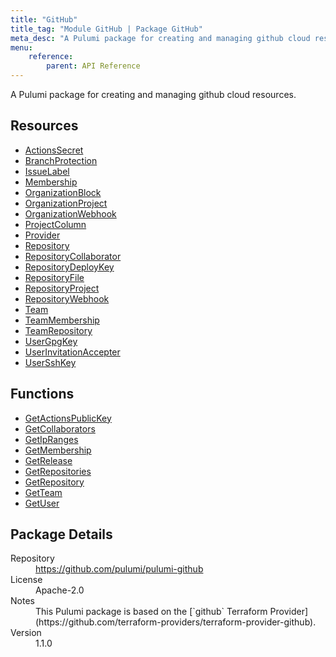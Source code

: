 ```yaml
---
title: "GitHub"
title_tag: "Module GitHub | Package GitHub"
meta_desc: "A Pulumi package for creating and managing github cloud resources."
menu:
    reference:
        parent: API Reference
---
```


<!-- WARNING: this file was generated by Pulumi Docs Generator. -->
<!-- Do not edit by hand unless you're certain you know what you are doing! -->

A Pulumi package for creating and managing github cloud resources.

<h2 id="resources">Resources</h2>
<ul class="api">
    <li><a href="actionssecret" title="ActionsSecret"><span class="symbol resource"></span>ActionsSecret</a></li>
    <li><a href="branchprotection" title="BranchProtection"><span class="symbol resource"></span>BranchProtection</a></li>
    <li><a href="issuelabel" title="IssueLabel"><span class="symbol resource"></span>IssueLabel</a></li>
    <li><a href="membership" title="Membership"><span class="symbol resource"></span>Membership</a></li>
    <li><a href="organizationblock" title="OrganizationBlock"><span class="symbol resource"></span>OrganizationBlock</a></li>
    <li><a href="organizationproject" title="OrganizationProject"><span class="symbol resource"></span>OrganizationProject</a></li>
    <li><a href="organizationwebhook" title="OrganizationWebhook"><span class="symbol resource"></span>OrganizationWebhook</a></li>
    <li><a href="projectcolumn" title="ProjectColumn"><span class="symbol resource"></span>ProjectColumn</a></li>
    <li><a href="provider" title="Provider"><span class="symbol resource"></span>Provider</a></li>
    <li><a href="repository" title="Repository"><span class="symbol resource"></span>Repository</a></li>
    <li><a href="repositorycollaborator" title="RepositoryCollaborator"><span class="symbol resource"></span>RepositoryCollaborator</a></li>
    <li><a href="repositorydeploykey" title="RepositoryDeployKey"><span class="symbol resource"></span>RepositoryDeployKey</a></li>
    <li><a href="repositoryfile" title="RepositoryFile"><span class="symbol resource"></span>RepositoryFile</a></li>
    <li><a href="repositoryproject" title="RepositoryProject"><span class="symbol resource"></span>RepositoryProject</a></li>
    <li><a href="repositorywebhook" title="RepositoryWebhook"><span class="symbol resource"></span>RepositoryWebhook</a></li>
    <li><a href="team" title="Team"><span class="symbol resource"></span>Team</a></li>
    <li><a href="teammembership" title="TeamMembership"><span class="symbol resource"></span>TeamMembership</a></li>
    <li><a href="teamrepository" title="TeamRepository"><span class="symbol resource"></span>TeamRepository</a></li>
    <li><a href="usergpgkey" title="UserGpgKey"><span class="symbol resource"></span>UserGpgKey</a></li>
    <li><a href="userinvitationaccepter" title="UserInvitationAccepter"><span class="symbol resource"></span>UserInvitationAccepter</a></li>
    <li><a href="usersshkey" title="UserSshKey"><span class="symbol resource"></span>UserSshKey</a></li>
</ul>

<h2 id="functions">Functions</h2>
<ul class="api">
    <li><a href="getactionspublickey" title="GetActionsPublicKey"><span class="symbol function"></span>GetActionsPublicKey</a></li>
    <li><a href="getcollaborators" title="GetCollaborators"><span class="symbol function"></span>GetCollaborators</a></li>
    <li><a href="getipranges" title="GetIpRanges"><span class="symbol function"></span>GetIpRanges</a></li>
    <li><a href="getmembership" title="GetMembership"><span class="symbol function"></span>GetMembership</a></li>
    <li><a href="getrelease" title="GetRelease"><span class="symbol function"></span>GetRelease</a></li>
    <li><a href="getrepositories" title="GetRepositories"><span class="symbol function"></span>GetRepositories</a></li>
    <li><a href="getrepository" title="GetRepository"><span class="symbol function"></span>GetRepository</a></li>
    <li><a href="getteam" title="GetTeam"><span class="symbol function"></span>GetTeam</a></li>
    <li><a href="getuser" title="GetUser"><span class="symbol function"></span>GetUser</a></li>
</ul>

<h2 id="package-details">Package Details</h2>
<dl class="package-details">
	<dt>Repository</dt>
	<dd><a href="https://github.com/pulumi/pulumi-github">https://github.com/pulumi/pulumi-github</a></dd>
	<dt>License</dt>
	<dd>Apache-2.0</dd>
	<dt>Notes</dt>
	<dd>This Pulumi package is based on the [`github` Terraform Provider](https://github.com/terraform-providers/terraform-provider-github).</dd>
	<dt>Version</dt>
	<dd>1.1.0</dd>
</dl>

